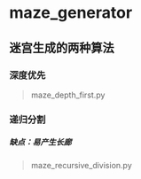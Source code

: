 # maze_generator

## 迷宫生成的两种算法

### 深度优先

> maze_depth_first.py

### 递归分割

##### 缺点：易产生长廊

> maze_recursive_division.py
